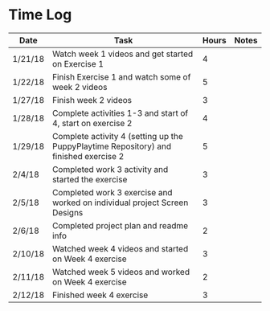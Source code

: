 # Time Log

| Date | Task | Hours | Notes|
|------|------|-------|------|
| 1/21/18| Watch week 1 videos and get started on Exercise 1| 4 | |
| 1/22/18| Finish Exercise 1 and watch some of week 2 videos | 5 | |
| 1/27/18 | Finish week 2 videos   | 3  |   | 
| 1/28/18 | Complete activities 1-3 and start of 4, start on exercise 2 | 4 | |
| 1/29/18 | Complete activity 4 (setting up the PuppyPlaytime Repository) and finished exercise 2 | 5 | |
| 2/4/18 | Completed work 3 activity and started the exercise | 3 | |
| 2/5/18 | Completed work 3 exercise and worked on individual project Screen Designs | 3 | |
| 2/6/18 | Completed project plan and readme info | 2 | |
| 2/10/18 | Watched week 4 videos and started on Week 4 exercise | 3 | |
| 2/11/18 | Watched week 5 videos and worked on Week 4 exercise | 2 | |
| 2/12/18 | Finished week 4 exercise | 3 | |